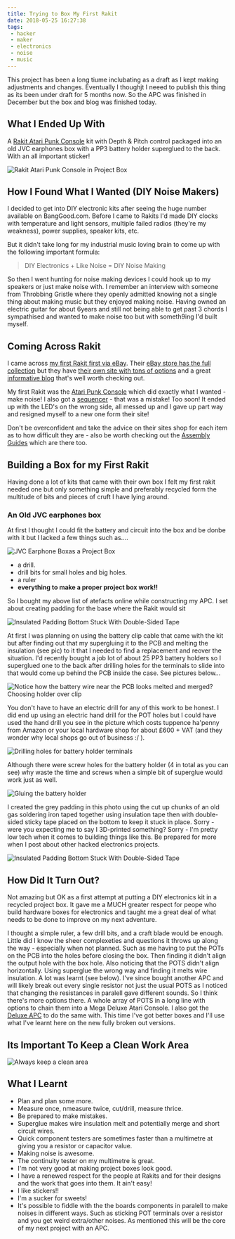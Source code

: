 ```yaml
---
title: Trying to Box My First Rakit
date: 2018-05-25 16:27:38
tags:
 - hacker
 - maker
 - electronics
 - noise
 - music
---
```


This project has been a long tiume inclubating as a draft as I kept making adjustments and changes. Eventually I thoughjt I neeed to publish this thing as its been under draft for 5 months now. So the APC was finished in December but the box and blog was finished today.

## What I Ended Up With

A [Rakit Atari Punk Console](https://www.rakits.co.uk/product/mini-atari-punk-console/) kit with Depth & Pitch control packaged into an old JVC earphones box with a PP3 battery holder superglued to the back. With an all important sticker! 

<img src="{% asset_path completed-project-4.jpg %}" alt="Rakit Atari Punk Console in Project Box" title="Rakit Atari Punk Console in Project Box" />

## How I Found What I Wanted (DIY Noise Makers)

I decided to get into DIY electronic kits after seeing the huge number available on BangGood.com. Before I came to Rakits I'd made DIY clocks with temperature and light sensors, multiple failed radios (they're my weakness), power supplies, speaker kits, etc. 

But it didn't take long for my industrial music loving brain to come up with the following important formula:

<blockquote>DIY Electronics + Like Noise = DIY Noise Making</blockquote>

So then I went hunting for noise making devices I could hook up to my speakers or just make noise with. I remember an interview with someone from Throbbing Gristle where they openly admitted knowing not a single thing about making music but they enjoyed making noise. Having owned an electric guitar for about 6years and still not being able to get past 3 chords I sympathised and wanted to make noise too but with someth9ing I'd built myself. 

## Coming Across Rakit

I came across [my first Rakit first via eBay](https://www.ebay.co.uk/itm/RAKIT-Atari-Punk-Console-KIT-DIY-electronic-project-circuit-bending-synthesiser-/162201777024). Their [eBay store has the full collection](https://www.ebay.co.uk/usr/makearakit1982?_trksid=p2047675.l2559) but they have [their own site with tons of options](https://www.rakits.co.uk/shop/) and a great [informative blog](https://www.rakits.co.uk/blog/) that's well worth checking out. 

My first Rakit was the [Atari Punk Console](https://www.ebay.co.uk/itm/RAKIT-Atari-Punk-Console-KIT-DIY-electronic-project-circuit-bending-synthesiser-/162201777024) which did exactly what I wanted - make noise! I also got a [sequencer](https://www.ebay.co.uk/itm/Baby-8-step-sequencer-electronic-project-kit-by-Rakit/162216285067?hash=item25c4d8138b:m:mypNfhLEDs-80QCmprfB5Zg) - that was a mistake! Too soon! It ended up with the LED's on the wrong side, all messed up and I gave up part way and resigned myself to a new one form their site!

Don't be overconfident and take the advice on their sites shop for each item as to how difficult they are - also be worth checking out the [Assembly Guides](https://www.rakits.co.uk/assembly-guides/) which are there too.

## Building a Box for my First Rakit

Having done a lot of kits that came with their own box I felt my first rakit needed one but only something simple and preferably recycled form the multitude of bits and pieces of cruft I have lying around.

### An Old JVC earphones box

At first I thought I could fit the battery and circuit into the box and be donbe with it but I lacked a few things such as....

<img src="{% asset_path completed-project-1.jpg %}" alt="JVC Earphone Boxas a Project Box" title="JVC Earphone Boxas a Project Box" />

* a drill.
* drill bits for small holes and big holes.
* a ruler
* **everything to make a proper project box work!!**

So I bought my above list of atefacts online while constructing my APC. I set about creating padding for the base where the Rakit would sit

<img src="{% asset_path internal-insulation-sticking-into-base.jpg %}" alt="Insulated Padding Bottom Stuck With Double-Sided Tape" title="Rakit Atari Punk Console in Project Box" />

At first I was planning on using the battery clip cable that came with the kit but after finding out that my supergluing it to the PCB and melting the insulation (see pic) to it that I needed to find a replacement and reover the situation. I'd recently bought a job lot of about 25 PP3 battery holders so I superglued one to the back after drilling holes for the terminals to slide into that would come up behind the PCB inside the case. See pictures below...

<img src="{% asset_path choosing-between-clip-and-holder.jpg %}" alt="Notice how the battery wire near the PCB looks melted and merged? Choosing holder over clip" title="Notice how the battery wire near the PCB looks melted and merged? Choosing holder over clip" />

You don't have to have an electric drill for any of this work to be honest. I did end up using an electric hand drill for the POT holes but I could have used the hand drill you see in the picture which costs tuppence ha'penny from Amazon or your local hardware shop for about £600 + VAT (and they wonder why local shops go out of business :/ ).

<img src="{% asset_path drilling-holes-for-battery-holder-terminals.jpg  %}" alt="Drilling holes for battery holder terminals" title="Drilling holes for battery holder terminals" />

Although there were screw holes for the battery holder (4 in total as you can see) why waste the time and screws when a simple bit of superglue would work just as well.

<img src="{% asset_path glueing-the-battery-holder.jpg %}" alt="Gluing the battery holder" title="Gluing the battery holder" />

I created the grey padding in this photo using the cut up chunks of an old gas soldering iron taped together using insulation tape then with double-sided sticky tape placed on the bottom to keep it stuck in place. Sorry - were you expecting me to say I 3D-printed something? Sorry - I'm pretty low tech when it comes to building things like this. Be prepared for more when I post about other hacked electronics projects. 

<img src="{% asset_path replacing-clip-with-holder.jpg %}" alt="Insulated Padding Bottom Stuck With Double-Sided Tape" title="Insulated Padding Bottom Stuck With Double-Sided Tape" />

## How Did It Turn Out?

Not amazing but OK as a first attempt at putting a DIY electronics kit in a recycled project box. It gave me a MUCH greater respect for peope who build hardware boxes for electronics and taught me a great deal of what needs to be done to improve on my next adventure. 

I thought a simple ruler, a few drill bits, and a craft blade would be enough. Little did I know the sheer complexeties and questions it throws up along the way - especially when not planned. Such as me having to put the POTs on the PCB into the holes before closing the box. Then finding it didn't align the output hole with the box hole. Also noticing that the POTS didn't align horizontally. Using superglue the wrong way and finding it melts wire insulation. A lot was learnt (see below). I've since bought another APC and will likely break out every single resistor not just the usual POTS as I noticed that changing the resistances in paralell gave different sounds. So I think there's more options there. A whole array of POTS in a long line with options to chain them into a Mega Deluxe Atari Console. I also got the [Deluxe APC](https://www.rakits.co.uk/assembly-guides/deluxe-apc/) to do the same with. This time I've got better boxes and I'll use what I've learnt here on the new fully broken out versions.

## Its Important To Keep a Clean Work Area

<img src="{% asset_path clean-work-area.jpg %}" alt="Always keep a clean area" title="Always keep a clean area" />

## What I Learnt

* Plan and plan some more.
* Measure once, nmeasure twice, cut/drill, measure thrice.
* Be prepared to make mistakes.
* Superglue makes wire insulation melt and potentially merge and short circuit wires.
* Quick component testers are sometimes faster than a multimetre at giving you a resistor or capacitor value.
* Making noise is awesome.
* The continuity tester on my multimetre is great. 
* I'm not very good at making project boxes look good.
* I have a renewed respect for the people at Rakits and for their designs and the work that goes into them. It ain't easy!
* I like stickers!!
* I'm a sucker for sweets!
* It's possible to fiddle with the the boards components in paralell to make noises in different ways. Such as sticking POT terminals over a resistor and you get weird extra/other noises. As mentioned this will be the core of my next project with an APC.